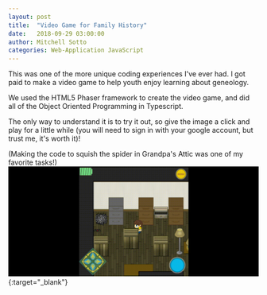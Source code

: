 ```yaml
---
layout: post
title:  "Video Game for Family History"
date:   2018-09-29 03:00:00
author: Mitchell Sotto
categories: Web-Application JavaScript
---
```

This was one of the more unique coding experiences I've ever had. I got paid to make a video game to help youth enjoy learning about geneology.

We used the HTML5 Phaser framework to create the video game, and did all of the Object Oriented Programming in Typescript. 

The only way to understand it is to try it out, so give the image a click and play for a little while (you will need to sign in with your google account, but trust me, it's worth it)!

(Making the code to squish the spider in Grandpa's Attic was one of my favorite tasks!)
[![Record Quest](/assets/squish-spider.gif)](https://recordquest.fhtl.byu.edu "Record Quest"){:target="_blank"}

